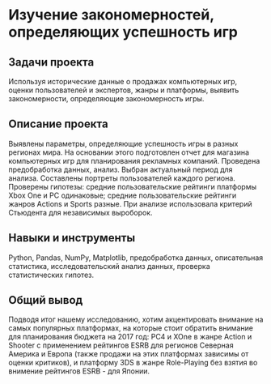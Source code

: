 # Изучение закономерностей, определяющих успешность игр

## Задачи проекта
Используя исторические данные о продажах компьютерных игр, оценки пользователей и экспертов, жанры и платформы, выявить закономерности, определяющие закономерность игры.

## Описание проекта
Выявлены параметры, определяющие успешность игры в разных регионах мира. На основании этого подготовлен отчет для магазина компьютерных игр для планирования рекламных компаний. Проведена предобработка данных, анализ. Выбран актуальный период для анализа. Составлены портреты пользователей каждого региона. 
Проверены гипотезы: средние пользовательские рейтинги платформы Xbox One и PC одинаковые; средние пользовательские рейтинги жанров Actions и Sports разные. При анализе использовала критерий Стьюдента для независимых выроборок. 

## Навыки и инструменты
Python,
Pandas,
NumPy,
Matplotlib,
предобработка данных,
описательная статистика,
исследовательский анализ данных,
проверка статистических гипотез.

## Общий вывод
Подводя итог нашему исследованию, хотим акцентировать внимание на самых популярных платформах, на которые стоит обратить внимание для планирования бюджета на 2017 год: PC4 и XOne в жанре Action и Shooter с применением рейтингов ESRB для регионов Северная Америка и Европа (также продажи на этих платформах зависимы от оценки критиков), и платформу 3DS в жанре Role-Playing без взятия во внимение рейтингов ESRB - для Японии.
